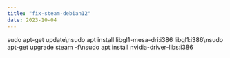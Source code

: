```yaml
---
title: "fix-steam-debian12"
date: 2023-10-04
---
```


sudo apt-get update\nsudo apt install libgl1-mesa-dri:i386 libgl1:i386\nsudo apt-get upgrade steam -f\nsudo apt install nvidia-driver-libs:i386
